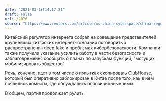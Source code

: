 ```yaml
---
date: "2021-03-18T14:17:21"
draft: False
url: /2076
source: "https://www.reuters.com/article/us-china-cyberspace/china-regulators-held-talks-with-alibaba-tencent-nine-others-on-deepfake-tech-idUSKBN2BA09H"
---
```


Китайский регулятор интернета собрал на совещание представителей крупнейших китайских интернет-компаний поговорить о распространении deep fake и проблемах кибербезопасности. Компании также получили указание усилить работу в части безопасности и заблаговременно сообщать о планах по запускам функций, "могущих мобилизировать общество". 

Речь, конечно, идет в том числе о попытках скопировать ClubHouse, который был оперативно заблокирован в Китае после того, как в нем появились комнаты, где обсуждались оппозиционные темы. 

В общем, партия продолжает рулить.
